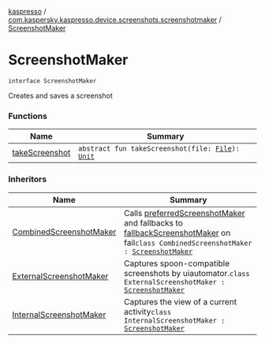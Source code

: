 [kaspresso](../../index.md) / [com.kaspersky.kaspresso.device.screenshots.screenshotmaker](../index.md) / [ScreenshotMaker](./index.md)

# ScreenshotMaker

`interface ScreenshotMaker`

Creates and saves a screenshot

### Functions

| Name | Summary |
|---|---|
| [takeScreenshot](take-screenshot.md) | `abstract fun takeScreenshot(file: `[`File`](https://docs.oracle.com/javase/6/docs/api/java/io/File.html)`): `[`Unit`](https://kotlinlang.org/api/latest/jvm/stdlib/kotlin/-unit/index.html) |

### Inheritors

| Name | Summary |
|---|---|
| [CombinedScreenshotMaker](../-combined-screenshot-maker/index.md) | Calls [preferredScreenshotMaker](#) and fallbacks to [fallbackScreenshotMaker](#) on fail`class CombinedScreenshotMaker : `[`ScreenshotMaker`](./index.md) |
| [ExternalScreenshotMaker](../-external-screenshot-maker/index.md) | Captures spoon-compatible screenshots by uiautomator.`class ExternalScreenshotMaker : `[`ScreenshotMaker`](./index.md) |
| [InternalScreenshotMaker](../-internal-screenshot-maker/index.md) | Captures the view of a current activity`class InternalScreenshotMaker : `[`ScreenshotMaker`](./index.md) |
